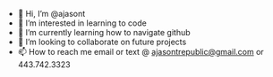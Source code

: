 - 👋 Hi, I’m @ajasont
- 👀 I’m interested in learning to code
- 🌱 I’m currently learning how to navigate github
- 💞️ I’m looking to collaborate on future projects
- 📫 How to reach me email or text @ ajasontrepublic@gmail.com or 443.742.3323

<!---
ajasont/ajasont is a ✨ special ✨ repository because its `README.md` (this file) appears on your GitHub profile.
You can click the Preview link to take a look at your changes.
--->
